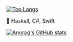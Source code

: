 [![Top Langs](https://github-readme-stats.vercel.app/api/top-langs/?username=Ellon-M&layout=compact&langs_count=8&theme=gotham&hide=html,blade,css)](https://github.com/anuraghazra/github-readme-stats)




🔭 Haskell, C#, Swift 


[![Anurag's GitHub stats](https://github-readme-stats.vercel.app/api?username=Ellon-M&theme=gotham&show_icons=true&count_private=true)](https://github.com/anuraghazra/github-readme-stats)


